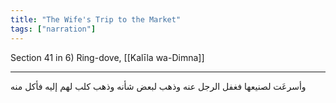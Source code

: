 ```yaml
---
title: "The Wife's Trip to the Market"
tags: ["narration"]
---
```


 Section 41 in 6) Ring-dove, [[Kalīla wa-Dimna]]

---
وأسرعَت لصنيعها فغفل الرجل عنه وذهب لبعض شأنه وذهب كلب لهم إليه فأكل منه
